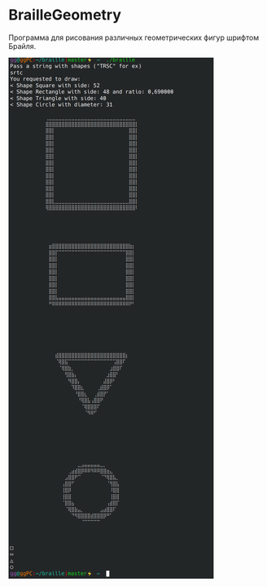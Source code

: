# BrailleGeometry

Программа для рисования различных геометрических фигур шрифтом Брайля.

![img1](https://github.com/liftchampion/BrailleGeometry/blob/master/braille1.png)
